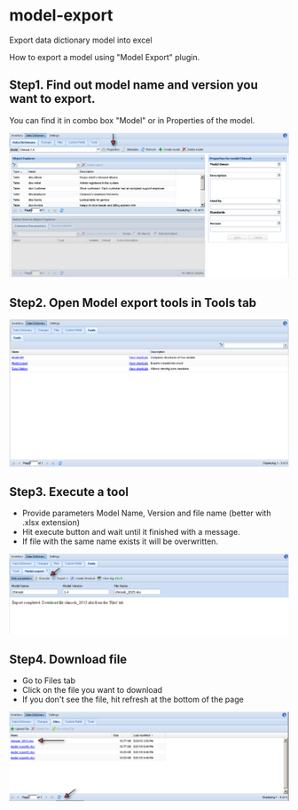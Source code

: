 # model-export
Export data dictionary model into excel

How to export a model using "Model Export" plugin.

## Step1. Find out model name and version you want to export. 

You can find it in combo box "Model" or in Properties of the model.

![](https://raw.githubusercontent.com/dbmaster/model-export/master/wiki/images/dbmaster_05_22_004.png)

## Step2. Open Model export tools in Tools tab

![](https://raw.githubusercontent.com/dbmaster/model-export/master/wiki/images/dbmaster_05_22_006.png)

## Step3. Execute a tool

* Provide parameters Model Name, Version and file name (better with .xlsx extension)
* Hit execute button and wait until it finished with a message.
* If file with the same name exists it will be overwritten.

![](https://raw.githubusercontent.com/dbmaster/model-export/master/wiki/images/dbmaster_05_22_007.png)

## Step4. Download file

* Go to Files tab
* Click on the file you want to download
* If you don't see the file, hit refresh at the bottom of the page

![](https://raw.githubusercontent.com/dbmaster/model-export/master/wiki/images/dbmaster_05_22_008.png)
